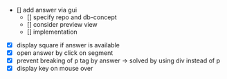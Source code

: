 
- [] add answer via gui
    - [] specify repo and db-concept
    - [] consider preview view
    - [] implementation
- [x] display square if answer is available
- [x] open answer by click on segment
- [x] prevent breaking of p tag by answer -> solved by using div instead of p
- [x] display key on mouse over
